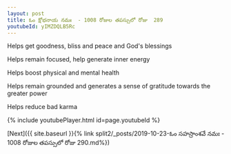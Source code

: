 ```yaml
---
layout: post
title: ఓం క్షోభనాయ నమః  - 1008 రోజుల తపస్సులో రోజు  289
youtubeId: yIMZDQLB5Rc
---
```

 
 
Helps get goodness, bliss and peace and God's blessings
 
Helps remain focused, help generate inner energy 
 
Helps boost physical and mental health 
 
Helps remain grounded and generates a sense of gratitude towards the greater power 
 
Helps reduce bad karma
 
 
 
 


{% include youtubePlayer.html id=page.youtubeId %}
 
[Next]({{ site.baseurl }}{% link  split2/_posts/2019-10-23-ఓం సహస్రాంశవే నమః  - 1008 రోజుల తపస్సులో రోజు  290.md%})
 
